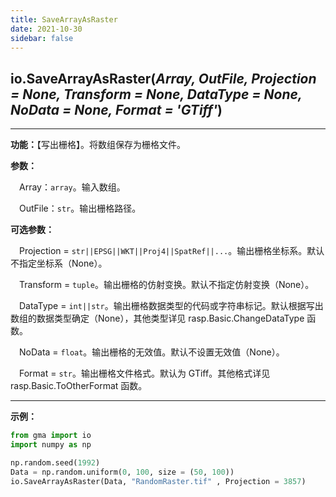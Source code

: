 ```yaml
---
title: SaveArrayAsRaster
date: 2021-10-30
sidebar: false
---
```


## io.**SaveArrayAsRaster**(*Array, OutFile, Projection = None, Transform = None, DataType = None, NoData = None, Format = 'GTiff'*)

---

**功能：**【写出栅格】。将数组保存为栅格文件。

**参数：** 

&emsp;Array：`array`。输入数组。

&emsp;OutFile：`str`。输出栅格路径。

**可选参数：**

&emsp;Projection  = `str||EPSG||WKT||Proj4||SpatRef||...`。输出栅格坐标系。默认不指定坐标系（None）。

&emsp;Transform  = `tuple`。输出栅格的仿射变换。默认不指定仿射变换（None）。

&emsp;DataType  = `int||str`。输出栅格数据类型的代码或字符串标记。默认根据写出数组的数据类型确定（None），其他类型详见 rasp.Basic.ChangeDataType 函数。

&emsp;NoData = `float`。输出栅格的无效值。默认不设置无效值（None）。

&emsp;Format   = `str`。输出栅格文件格式。默认为 GTiff。其他格式详见 rasp.Basic.ToOtherFormat 函数。

---

**示例：**
```python
from gma import io
import numpy as np

np.random.seed(1992)
Data = np.random.uniform(0, 100, size = (50, 100))
io.SaveArrayAsRaster(Data, "RandomRaster.tif" , Projection = 3857)
```
